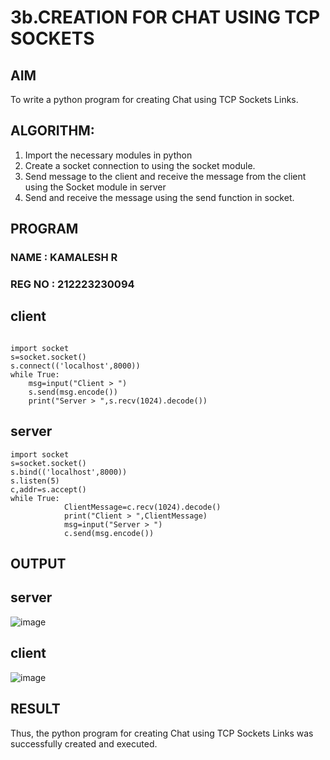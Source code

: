 # 3b.CREATION FOR CHAT USING TCP SOCKETS
## AIM
To write a python program for creating Chat using TCP Sockets Links.
## ALGORITHM:
1. Import the necessary modules in python
2. Create a socket connection to using the socket module.
3. Send message to the client and receive the message from the client using the Socket module in
 server
4. Send and receive the message using the send function in socket.
## PROGRAM
### NAME : KAMALESH R
### REG NO : 212223230094
## client
```

import socket 
s=socket.socket() 
s.connect(('localhost',8000)) 
while True: 
    msg=input("Client > ") 
    s.send(msg.encode()) 
    print("Server > ",s.recv(1024).decode())
```
## server
```
import socket 
s=socket.socket() 
s.bind(('localhost',8000)) 
s.listen(5) 
c,addr=s.accept() 
while True: 
            ClientMessage=c.recv(1024).decode() 
            print("Client > ",ClientMessage) 
            msg=input("Server > ") 
            c.send(msg.encode())
```

## OUTPUT
## server
![image](https://github.com/user-attachments/assets/fe69d9b8-f08c-48f4-afde-f68b55b392b8)

## client
![image](https://github.com/user-attachments/assets/02ea0a39-f046-42e3-968f-93774d379034)


## RESULT
Thus, the python program for creating Chat using TCP Sockets Links was successfully 
created and executed.
